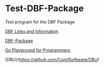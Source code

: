 # Test-DBF-Package
Test program for the DBF Package

[DBF Links and Information](https://github.com/Com1Software/Test-DBF-Package/wiki/Test-DBF-Package)

[DBF-Package](https://github.com/Com1Software/DBF-Package)

[Go Playground for Programmers](https://github.com/Com1Software/Go-Playground-for-Programmers)

[DBU}(https://github.com/Com1Software/DBU)
